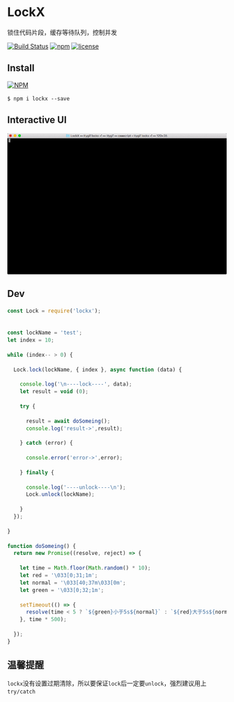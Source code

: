 # LockX
锁住代码片段，缓存等待队列，控制并发

[![Build Status](https://travis-ci.org/rickyes/LockX.svg?branch=master)](https://travis-ci.org/rickyes/LockX)
[![npm](https://img.shields.io/npm/v/npm.svg)](https://www.npmjs.com/package/lockx)
[![license](https://img.shields.io/github/license/mashape/apistatus.svg)](https://www.npmjs.com/package/lockx)

## Install
[![NPM](https://nodei.co/npm/lockx.png?compact=true)](https://nodei.co/npm/lockx/)
```
$ npm i lockx --save
```

## Interactive UI
[![NPM](./lockx.gif)](https://nodei.co/npm/lockx/)

## Dev
```javascript
const Lock = require('lockx');


const lockName = 'test';
let index = 10;

while (index-- > 0) {

  Lock.lock(lockName, { index }, async function (data) {

    console.log('\n----lock----', data);
    let result = void (0);

    try {

      result = await doSomeing();
      console.log('result->',result);

    } catch (error) {

      console.error('error->',error);

    } finally {

      console.log('----unlock----\n');
      Lock.unlock(lockName);

    }
  });

}

function doSomeing() {
  return new Promise((resolve, reject) => {

    let time = Math.floor(Math.random() * 10);
    let red = '\033[0;31;1m';
    let normal = '\033[40;37m\033[0m';
    let green = '\033[0;32;1m';

    setTimeout(() => {
      resolve(time < 5 ? `${green}小于5s${normal}` : `${red}大于5s${normal}`);
    }, time * 500);

  });
}
```
## 温馨提醒
`lockx`没有设置过期清除，所以要保证`lock`后一定要`unlock`，强烈建议用上`try/catch`

